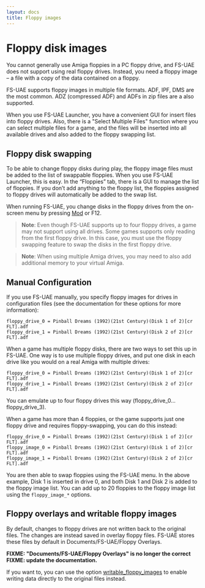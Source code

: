 ```yaml
---
layout: docs
title: Floppy images
---
```


# Floppy disk images

You cannot generally use Amiga floppies in a PC floppy drive, and FS-UAE does not support using real floppy drives. Instead, you need a floppy image – a file with a copy of the data contained on a floppy.

FS-UAE supports floppy images in multiple file formats. ADF, IPF, DMS are the most common. ADZ (compressed ADF) and ADFs in zip files are a also supported.

When you use FS-UAE Launcher, you have a convenient GUI for insert files into floppy drives. Also, there is a "Select Multiple Files" function where you can select multiple files for a game, and the files will be inserted into all available drives and also added to the floppy swapping list.

## Floppy disk swapping

To be able to change floppy disks during play, the floppy image files must be added to the list of swappable floppies. When you use FS-UAE Launcher, this is easy. In the “Floppies” tab, there is a GUI to manage the list of floppies. If you don’t add anything to the floppy list, the floppies assigned to floppy drives will automatically be added to the swap list.

When running FS-UAE, you change disks in the floppy drives from the on-screen menu by pressing [Mod](modifier-key.md) or F12.

> **Note**: Even though FS-UAE supports up to four floppy drives, a game may not support using all drives. Some games supports only reading from the first floppy drive. In this case, you must use the floppy swapping feature to swap the disks in the first floppy drive.

> **Note**: When using multiple Amiga drives, you may need to also add additional memory to your virtual Amiga.

## Manual Configuration

If you use FS-UAE manually, you specify floppy images for drives in configuration files (see the documentation for these options for more information):

    floppy_drive_0 = Pinball Dreams (1992)(21st Century)(Disk 1 of 2)[cr FLT].adf
    floppy_drive_1 = Pinball Dreams (1992)(21st Century)(Disk 2 of 2)[cr FLT].adf

When a game has multiple floppy disks, there are two ways to set this up in FS-UAE. One way is to use multiple floppy drives, and put one disk in each drive like you would on a real Amiga with multiple drives:

    floppy_drive_0 = Pinball Dreams (1992)(21st Century)(Disk 1 of 2)[cr FLT].adf
    floppy_drive_1 = Pinball Dreams (1992)(21st Century)(Disk 2 of 2)[cr FLT].adf

You can emulate up to four floppy drives this way (floppy_drive_0…floppy_drive_3).

When a game has more than 4 floppies, or the game supports just one floppy drive and requires floppy-swapping, you can do this instead:

    floppy_drive_0 = Pinball Dreams (1992)(21st Century)(Disk 1 of 2)[cr FLT].adf
    floppy_image_0 = Pinball Dreams (1992)(21st Century)(Disk 1 of 2)[cr FLT].adf
    floppy_image_1 = Pinball Dreams (1992)(21st Century)(Disk 2 of 2)[cr FLT].adf

You are then able to swap floppies using the FS-UAE menu. In the above example, Disk 1 is inserted in drive 0, and both Disk 1 and Disk 2 is added to the floppy image list. You can add up to 20 floppies to the floppy image list using the `floppy_image_*` options.

## Floppy overlays and writable floppy images

By default, changes to floppy drives are not written back to the original files. The changes are instead saved in overlay floppy files. FS-UAE stores these files by default in Documents/FS-UAE/Floppy Overlays.

**FIXME: "Documents/FS-UAE/Floppy Overlays" is no longer the correct** **FIXME: update the documentation.**

If you want to, you can use the option [writable_floppy_images](options/writable-floppy-images.md) to enable writing data directly to the original files instead.
